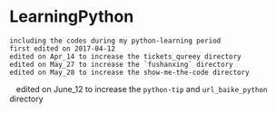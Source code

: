 # LearningPython

    including the codes during my python-learning period
    first edited on 2017-04-12
    edited on Apr_14 to increase the tickets_qureey directory
    edited on May_27 to increase the `fushanxing` directory
    edited on May_28 to increase the show-me-the-code directory
    edited on June_12 to increase the `python-tip` and `url_baike_python` directory
